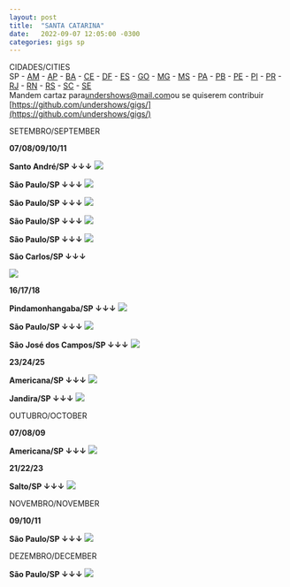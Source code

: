 ```yaml
---
layout: post
title:  "SANTA CATARINA"
date:   2022-09-07 12:05:00 -0300
categories: gigs sp
---
```


CIDADES/CITIES  
SP - [AM](am.html) - [AP](ap.html) - [BA](ba.html) - [CE](ce.html) - [DF](df.html) - [ES](es.html) - [GO](go.html) - [MG](mg.html) - [MS](ms.html) - [PA](pa.html) - [PB](pb.html) - [PE](pe.html) - [PI](pi.html) - [PR](pr.html) - [RJ](rj.html) - [RN](rn.html) - [RS](rs.html) - [SC](sc.html) - [SE](se.html)  
Mandem cartaz para[undershows@mail.com](mailto:undershows@mail.com)ou se quiserem contribuir [https://github.com/undershows/gigs/](https://github.com/undershows/gigs/)  

SETEMBRO/SEPTEMBER

**07/08/09/10/11**

**Santo André/SP ↓↓↓**
![](/images/setembro/9/305829825_550436326845510_1830462716210479005_n.jpg)  

**São Paulo/SP ↓↓↓**
![](/images/setembro/2/20220906alvarodutra.jpeg)  

**São Paulo/SP ↓↓↓**
![](/images//setembro/2/305624484_5514172165287562_342549847520711258_n.jpeg)  

**São Paulo/SP ↓↓↓**
![](/images//setembro/2/291029213_5210454445716695_666622536678680301_n.jpeg)  

**São Paulo/SP ↓↓↓**
![](/images//setembro/2/FB_IMG_1658447148283.jpg)  

**São Carlos/SP ↓↓↓**

![](/images//setembro/2/FB_IMG_1660344982839.jpg)  

**16/17/18**

**Pindamonhangaba/SP ↓↓↓**
![](/images//setembro/3/292267174_2139959962848023_8053707424882236596_n.jpeg)  

**São Paulo/SP ↓↓↓**
![](/images//setembro/3/batto.jpeg)

**São José dos Campos/SP ↓↓↓**
![](/images//setembro/3/301162267_10217238871764168_3246839100138612607_n.jpeg)  

**23/24/25**

**Americana/SP ↓↓↓**
![](/images//setembro/4/FB_IMG_1657326694519.jpg)

**Jandira/SP ↓↓↓**
![](/images//setembro/4/298560404_583321723319819_1404414892148288407_n.jpg)

OUTUBRO/OCTOBER

**07/08/09**

**Americana/SP ↓↓↓**
![](/images//outubro/2/FB_IMG_1658450543843.jpg)

**21/22/23**

**Salto/SP ↓↓↓**
![](/images//outubro/4/294352532_3342594512727165_6347670603030075604_n.jpeg)  

NOVEMBRO/NOVEMBER

**09/10/11**

**São Paulo/SP ↓↓↓**
![](/images//novembro/1/301564568_5377445312336806_7059188663771385241_n.jpeg)  

DEZEMBRO/DECEMBER

**São Paulo/SP ↓↓↓**
![](/images//dezembro/1/298669538_5310200445723798_931381139952651509_n.jpg)